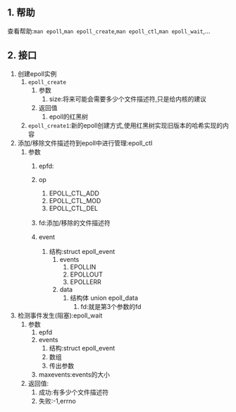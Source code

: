 ## 1. 帮助
查看帮助:`man epoll`,`man epoll_create`,`man epoll_ctl`,`man epoll_wait`,...
## 2. 接口
1. 创建epoll实例
    1. `epoll_create`
        1. 参数
            1. size:将来可能会需要多少个文件描述符,只是给内核的建议
        2. 返回值  
            1. epoll的红黑树
    2. `epoll_create1`:新的epoll创建方式,使用红黑树实现旧版本的哈希实现的内容
2. 添加/移除文件描述符到epoll中进行管理:epoll_ctl
    1. 参数
        1. epfd:
        2. op
            1. EPOLL_CTL_ADD
            2. EPOLL_CTL_MOD
            3. EPOLL_CTL_DEL
        3. fd:添加/移除的文件描述符

        4. event
            1. 结构:struct epoll_event
                1. events
                    1. EPOLLIN
                    2. EPOLLOUT
                    3. EPOLLERR
                2. data
                    1. 结构体 union epoll_data
                        1. fd:就是第3个参数的fd
3. 检测事件发生(阻塞):epoll_wait
    1. 参数
        1. epfd
        2. events
            1. 结构:struct epoll_event
            2. 数组
            3. 传出参数
        3. maxevents:events的大小
    2. 返回值:
        1. 成功:有多少个文件描述符
        2. 失败:-1,errno
        
